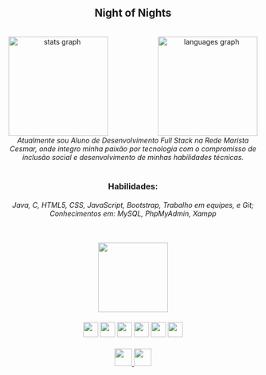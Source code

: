 <h2 align="center">Night of Nights</h2>

<br>

<!-- Estatísticas + Linguagens lado a lado -->
<div align="center" style="display: flex; justify-content: center; gap: 100px; flex-wrap: wrap;">
  <img src="https://github-readme-stats.vercel.app/api?username=Salkaiju&hide_title=false&hide_rank=false&show_icons=true&include_all_commits=true&count_private=true&disable_animations=false&theme=tokyonight&locale=pt-br&hide_border=false&order=1" height="200" alt="stats graph" />
  
  <img src="https://github-readme-stats.vercel.app/api/top-langs?username=Salkaiju&locale=pt-br&hide_title=false&layout=compact&card_width=320&langs_count=6&theme=tokyonight&hide_border=false" height="200" alt="languages graph" />
</div>

<!-- Bio -->
<h6 align="center" style="max-width: 800px; margin: auto;">
Atualmente sou Aluno de Desenvolvimento Full Stack na Rede Marista Cesmar, onde integro minha paixão por tecnologia com o compromisso de inclusão social e desenvolvimento de minhas habilidades técnicas.
</h6>

<br>

<!-- Habilidades -->
<h3 align="center">Habilidades:</h3>

<h6 align="center">
Java, C, HTML5, CSS, JavaScript, Bootstrap, Trabalho em equipes, e Git;<br>
Conhecimentos em: MySQL, PhpMyAdmin, Xampp
</h6>

<br>

<!-- Imagem e tecnologias -->
<div align="center">
  <img src="https://media.tenor.com/r6TGLs81M4UAAAAi/touhou-sakuya.gif" height="140" style="margin-bottom: 10px;" />

  <div style="margin-top: 10px;">
    <img src="https://cdn.jsdelivr.net/gh/devicons/devicon/icons/javascript/javascript-original.svg" height="30" />
    <img src="https://cdn.jsdelivr.net/gh/devicons/devicon/icons/c/c-original.svg" height="30" />
    <img src="https://cdn.jsdelivr.net/gh/devicons/devicon/icons/css3/css3-original.svg" height="30" />
    <img src="https://cdn.jsdelivr.net/gh/devicons/devicon/icons/html5/html5-original.svg" height="30" />
    <img src="https://cdn.jsdelivr.net/gh/devicons/devicon/icons/java/java-original.svg" height="30" />
    <img src="https://cdn.jsdelivr.net/gh/devicons/devicon/icons/mysql/mysql-original.svg" height="30" />
  </div>

  <div style="margin-top: 20px;">
    <a href="https://www.instagram.com/gsaltkar/" target="_blank">
      <img src="https://img.shields.io/static/v1?message=Instagram&logo=instagram&label=&color=E4405F&logoColor=white&labelColor=&style=for-the-badge" height="35" />
    </a>
    <a href="https://www.linkedin.com/in/gabriel-karkotli-568a59253/" target="_blank">
      <img src="https://img.shields.io/static/v1?message=LinkedIn&logo=linkedin&label=&color=0077B5&logoColor=white&labelColor=&style=for-the-badge" height="35" />
    </a>
  </div>
</div>
